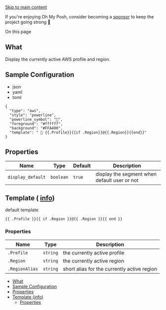 [Skip to main content](https://ohmyposh.dev/docs/segments/cloud/aws#__docusaurus_skipToContent_fallback)

If you're enjoying Oh My Posh, consider becoming a [sponsor](https://github.com/sponsors/JanDeDobbeleer) to keep the project going strong 💪

On this page

## What [​](https://ohmyposh.dev/docs/segments/cloud/aws\#what "Direct link to What")

Display the currently active AWS profile and region.

## Sample Configuration [​](https://ohmyposh.dev/docs/segments/cloud/aws\#sample-configuration "Direct link to Sample Configuration")

- json
- yaml
- toml

```codeBlockLines_e6Vv
{
  "type": "aws",
  "style": "powerline",
  "powerline_symbol": "",
  "foreground": "#ffffff",
  "background": "#FFA400",
  "template": "  {{.Profile}}{{if .Region}}@{{.Region}}{{end}}"
}

```

## Properties [​](https://ohmyposh.dev/docs/segments/cloud/aws\#properties "Direct link to Properties")

| Name | Type | Default | Description |
| --- | --- | --- | --- |
| `display_default` | `boolean` | `true` | display the segment when default user or not |

## Template ( [info](https://ohmyposh.dev/docs/configuration/templates)) [​](https://ohmyposh.dev/docs/segments/cloud/aws\#template-info "Direct link to template-info")

default template

```codeBlockLines_e6Vv
{{ .Profile }}{{ if .Region }}@{{ .Region }}{{ end }}

```

### Properties [​](https://ohmyposh.dev/docs/segments/cloud/aws\#properties-1 "Direct link to Properties")

| Name | Type | Description |
| --- | --- | --- |
| `.Profile` | `string` | the currently active profile |
| `.Region` | `string` | the currently active region |
| `.RegionAlias` | `string` | short alias for the currently active region |

- [What](https://ohmyposh.dev/docs/segments/cloud/aws#what)
- [Sample Configuration](https://ohmyposh.dev/docs/segments/cloud/aws#sample-configuration)
- [Properties](https://ohmyposh.dev/docs/segments/cloud/aws#properties)
- [Template (info)](https://ohmyposh.dev/docs/segments/cloud/aws#template-info)
  - [Properties](https://ohmyposh.dev/docs/segments/cloud/aws#properties-1)